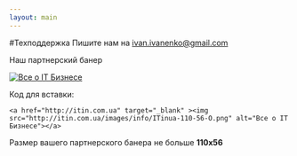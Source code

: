 ```yaml
---
layout: main
---
```


#Техподдержка
Пишите нам на ivan.ivanenko@gmail.com

Наш партнерский банер

<a href="http://itin.com.ua" target="_blank" ><img src="http://itin.com.ua/images/info/ITinua-110-56-O.png" alt="Все о IT Бизнесе"></a>

Код для вставки:  

    <a href="http://itin.com.ua" target="_blank" ><img src="http://itin.com.ua/images/info/ITinua-110-56-O.png" alt="Все о IT Бизнесе"></a>
    
    
Размер вашего партнерского банера не больше **110x56**

